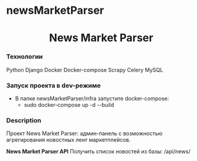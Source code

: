# newsMarketParser

<h1 align="center">News Market Parser</h1>


### Технологии
Python
Django
Docker
Docker-compose
Scrapy
Celery
MySQL


### Запуск проекта в dev-режиме
- В папке newsMarketParser/infra запустите docker-compose:
    - sudo docker-compose up -d --build
    
### Description
Проект News Market Parser: админ-панель с возможностью агрегирования новостных лент маркетплейсов.

**News Market Parser API**
Получить список новостей из базы: /api/news/
